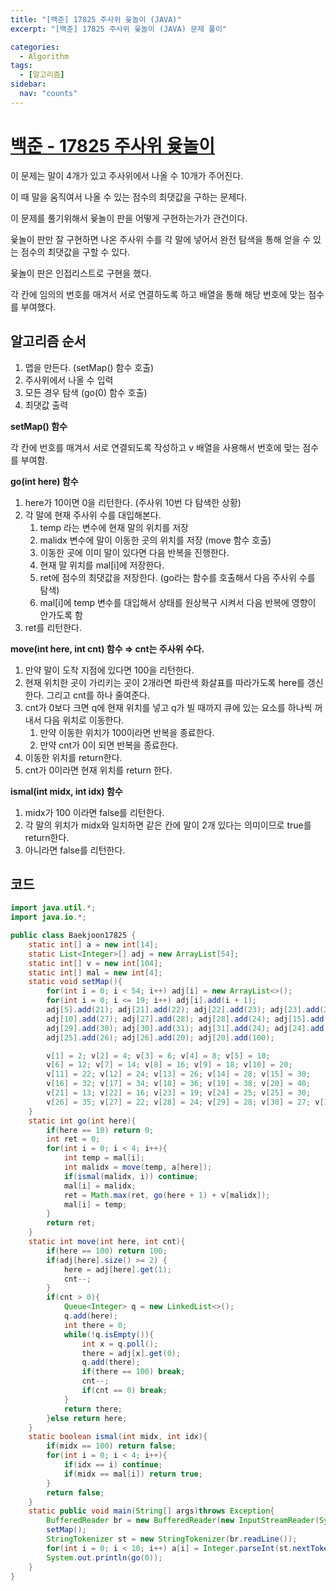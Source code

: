 ```yaml
---
title: "[백준] 17825 주사위 윷놀이 (JAVA)"
excerpt: "[백준] 17825 주사위 윷놀이 (JAVA) 문제 풀이"

categories:
  - Algorithm
tags:
  - [알고리즘]
sidebar:
  nav: "counts"
---
```


# [백준 - 17825 주사위 윷놀이](https://www.acmicpc.net/problem/17825)

이 문제는 말이 4개가 있고 주사위에서 나올 수 10개가 주어진다.

이 때 말을 움직여서 나올 수 있는 점수의 최댓값을 구하는 문제다.

이 문제를 풀기위해서 윷놀이 판을 어떻게 구현하는가가 관건이다.

윷놀이 판만 잘 구현하면 나온 주사위 수를 각 말에 넣어서 완전 탐색을 통해 얻을 수 있는 점수의 최댓값을 구할 수 있다.

윷놀이 판은 인접리스트로 구현을 했다.

각 칸에 임의의 번호를 매겨서 서로 연결하도록 하고 배열을 통해 해당 번호에 맞는 점수를 부여했다.

## 알고리즘 순서

1. 맵을 만든다. (setMap() 함수 호출)
2. 주사위에서 나올 수 입력
3. 모든 경우 탐색 (go(0) 함수 호출)
4. 최댓값 출력

**setMap() 함수**

각 칸에 번호를 매겨서 서로 연결되도록 작성하고 v 배열을 사용해서 번호에 맞는 점수를 부여함.

**go(int here) 함수**

1. here가 10이면 0을 리턴한다. (주사위 10번 다 탐색한 상황)
2. 각 말에 현재 주사위 수를 대입해본다.
   1. temp 라는 변수에 현재 말의 위치를 저장
   2. malidx 변수에 말이 이동한 곳의 위치를 저장 (move 함수 호출)
   3. 이동한 곳에 이미 말이 있다면 다음 반복을 진행한다.
   4. 현재 말 위치를 mal[i]에 저장한다.
   5. ret에 점수의 최댓값을 저장한다. (go라는 함수를 호출해서 다음 주사위 수를 탐색)
   6. mal[i]에 temp 변수를 대입해서 상태를 원상복구 시켜서 다음 반복에 영향이 안가도록 함
3. ret를 리턴한다.

**move(int here, int cnt) 함수 ⇒ cnt는 주사위 수다.**

1. 만약 말이 도착 지점에 있다면 100을 리턴한다.
2. 현재 위치한 곳이 가리키는 곳이 2개라면 파란색 화살표를 따라가도록 here를 갱신한다. 그리고 cnt를 하나 줄여준다.
3. cnt가 0보다 크면 q에 현재 위치를 넣고 q가 빌 때까지 큐에 있는 요소를 하나씩 꺼내서 다음 위치로 이동한다.
   1. 만약 이동한 위치가 100이라면 반복을 종료한다.
   2. 만약 cnt가 0이 되면 반복을 종료한다.
4. 이동한 위치를 return한다.
5. cnt가 0이라면 현재 위치를 return 한다.

**ismal(int midx, int idx) 함수**

1. midx가 100 이라면 false를 리턴한다.
2. 각 말의 위치가 midx와 일치하면 같은 칸에 말이 2개 있다는 의미이므로 true를 return한다.
3. 아니라면 false를 리턴한다.

## 코드

```java
import java.util.*;
import java.io.*;

public class Baekjoon17825 {
    static int[] a = new int[14];
    static List<Integer>[] adj = new ArrayList[54];
    static int[] v = new int[104];
    static int[] mal = new int[4];
    static void setMap(){
        for(int i = 0; i < 54; i++) adj[i] = new ArrayList<>();
        for(int i = 0; i <= 19; i++) adj[i].add(i + 1);
        adj[5].add(21); adj[21].add(22); adj[22].add(23); adj[23].add(24);
        adj[10].add(27); adj[27].add(28); adj[28].add(24); adj[15].add(29);
        adj[29].add(30); adj[30].add(31); adj[31].add(24); adj[24].add(25);
        adj[25].add(26); adj[26].add(20); adj[20].add(100);

        v[1] = 2; v[2] = 4; v[3] = 6; v[4] = 8; v[5] = 10;
        v[6] = 12; v[7] = 14; v[8] = 16; v[9] = 18; v[10] = 20;
        v[11] = 22; v[12] = 24; v[13] = 26; v[14] = 28; v[15] = 30;
        v[16] = 32; v[17] = 34; v[18] = 36; v[19] = 38; v[20] = 40;
        v[21] = 13; v[22] = 16; v[23] = 19; v[24] = 25; v[25] = 30;
        v[26] = 35; v[27] = 22; v[28] = 24; v[29] = 28; v[30] = 27; v[31] = 26;
    }
    static int go(int here){
        if(here == 10) return 0;
        int ret = 0;
        for(int i = 0; i < 4; i++){
            int temp = mal[i];
            int malidx = move(temp, a[here]);
            if(ismal(malidx, i)) continue;
            mal[i] = malidx;
            ret = Math.max(ret, go(here + 1) + v[malidx]);
            mal[i] = temp;
        }
        return ret;
    }
    static int move(int here, int cnt){
        if(here == 100) return 100;
        if(adj[here].size() >= 2) {
            here = adj[here].get(1);
            cnt--;
        }
        if(cnt > 0){
            Queue<Integer> q = new LinkedList<>();
            q.add(here);
            int there = 0;
            while(!q.isEmpty()){
                int x = q.poll();
                there = adj[x].get(0);
                q.add(there);
                if(there == 100) break;
                cnt--;
                if(cnt == 0) break;
            }
            return there;
        }else return here;
    }
    static boolean ismal(int midx, int idx){
        if(midx == 100) return false;
        for(int i = 0; i < 4; i++){
            if(idx == i) continue;
            if(midx == mal[i]) return true;
        }
        return false;
    }
    static public void main(String[] args)throws Exception{
        BufferedReader br = new BufferedReader(new InputStreamReader(System.in));
        setMap();
        StringTokenizer st = new StringTokenizer(br.readLine());
        for(int i = 0; i < 10; i++) a[i] = Integer.parseInt(st.nextToken());
        System.out.println(go(0));
    }
}
```
